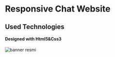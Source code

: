 <h1> Responsive Chat Website   </h1>

<h2>Used Technologies</h2>

<h4>Designed with Html5&Css3</h4>

![banner resmi](chatWebsite.gif)
